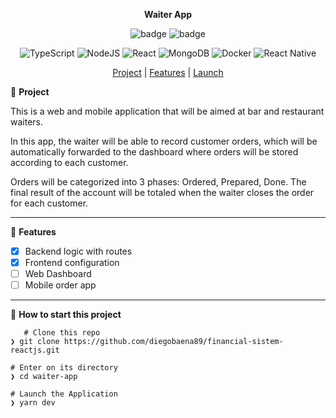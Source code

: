 <div align="center">

**Waiter App**

![badge](https://badgen.net/badge/languages/1/:color?) ![badge](https://badgen.net/badge/made_by/diegobaena89/:color?)

![TypeScript](https://img.shields.io/badge/typescript-%23007ACC.svg?style=for-the-badge&logo=typescript&logoColor=white) ![NodeJS](https://img.shields.io/badge/node.js-6DA55F?style=for-the-badge&logo=node.js&logoColor=white) ![React](https://img.shields.io/badge/react-%2320232a.svg?style=for-the-badge&logo=react&logoColor=%2361DAFB) ![MongoDB](https://img.shields.io/badge/MongoDB-%234ea94b.svg?style=for-the-badge&logo=mongodb&logoColor=white) ![Docker](https://img.shields.io/badge/docker-%230db7ed.svg?style=for-the-badge&logo=docker&logoColor=white) ![React Native](https://img.shields.io/badge/react_native-%2320232a.svg?style=for-the-badge&logo=react&logoColor=%2361DAFB)

[Project](#project) | [Features](#features) | [Launch](#launch)

</div>

📝 <a id="project"> **Project** </a>

This is a web and mobile application that will be aimed at bar and restaurant waiters.

In this app, the waiter will be able to record customer orders, which will be automatically forwarded to the dashboard where orders will be stored according to each customer.

Orders will be categorized into 3 phases: Ordered, Prepared, Done. The final result of the account will be totaled when the waiter closes the order for each customer.

---

🚀 <a id="features"> **Features** </a>

- [x] Backend logic with routes
- [x] Frontend configuration
- [ ] Web Dashboard
- [ ] Mobile order app

---

📂 <a id="launch"> **How to start this project** </a>

       # Clone this repo
    ❯ git clone https://github.com/diegobaena89/financial-sistem-reactjs.git

    # Enter on its directory
    ❯ cd waiter-app

    # Launch the Application
    ❯ yarn dev
